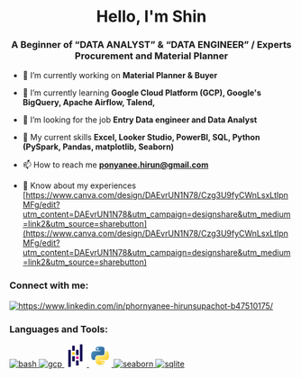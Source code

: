 
<h1 align="center">Hello, I'm Shin</h1>
<h3 align="center">A Beginner of “DATA ANALYST” & “DATA ENGINEER” / Experts Procurement and Material Planner</h3>

- 🔭 I’m currently working on **Material Planner & Buyer**

- 🌱 I’m currently learning **Google Cloud Platform (GCP), Google's BigQuery, Apache Airflow, Talend,**

- 👯 I’m looking for the job **Entry Data engineer and Data Analyst**

- 🤝 My current skills **Excel, Looker Studio, PowerBI, SQL, Python (PySpark, Pandas, matplotlib, Seaborn)**

- 📫 How to reach me **ponyanee.hirun@gmail.com**

- 📄 Know about my experiences [https://www.canva.com/design/DAEvrUN1N78/Czg3U9fyCWnLsxLtIpnMFg/edit?utm_content=DAEvrUN1N78&utm_campaign=designshare&utm_medium=link2&utm_source=sharebutton](https://www.canva.com/design/DAEvrUN1N78/Czg3U9fyCWnLsxLtIpnMFg/edit?utm_content=DAEvrUN1N78&utm_campaign=designshare&utm_medium=link2&utm_source=sharebutton)

<h3 align="left">Connect with me:</h3>
<p align="left">
<a href="https://linkedin.com/in/https://www.linkedin.com/in/phornyanee-hirunsupachot-b47510175/" target="blank"><img align="center" src="https://raw.githubusercontent.com/rahuldkjain/github-profile-readme-generator/master/src/images/icons/Social/linked-in-alt.svg" alt="https://www.linkedin.com/in/phornyanee-hirunsupachot-b47510175/" height="30" width="40" /></a>
</p>

<h3 align="left">Languages and Tools:</h3>
<p align="left"> <a href="https://www.gnu.org/software/bash/" target="_blank" rel="noreferrer"> <img src="https://www.vectorlogo.zone/logos/gnu_bash/gnu_bash-icon.svg" alt="bash" width="40" height="40"/> </a> <a href="https://cloud.google.com" target="_blank" rel="noreferrer"> <img src="https://www.vectorlogo.zone/logos/google_cloud/google_cloud-icon.svg" alt="gcp" width="40" height="40"/> </a> <a href="https://pandas.pydata.org/" target="_blank" rel="noreferrer"> <img src="https://raw.githubusercontent.com/devicons/devicon/2ae2a900d2f041da66e950e4d48052658d850630/icons/pandas/pandas-original.svg" alt="pandas" width="40" height="40"/> </a> <a href="https://www.python.org" target="_blank" rel="noreferrer"> <img src="https://raw.githubusercontent.com/devicons/devicon/master/icons/python/python-original.svg" alt="python" width="40" height="40"/> </a> <a href="https://seaborn.pydata.org/" target="_blank" rel="noreferrer"> <img src="https://seaborn.pydata.org/_images/logo-mark-lightbg.svg" alt="seaborn" width="40" height="40"/> </a> <a href="https://www.sqlite.org/" target="_blank" rel="noreferrer"> <img src="https://www.vectorlogo.zone/logos/sqlite/sqlite-icon.svg" alt="sqlite" width="40" height="40"/> </a> </p>

